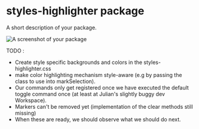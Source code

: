 # styles-highlighter package

A short description of your package.

![A screenshot of your package](https://f.cloud.github.com/assets/69169/2290250/c35d867a-a017-11e3-86be-cd7c5bf3ff9b.gif)

TODO :
- Create style specific backgrounds and colors in the styles-highlighter.css
- make color highlighting mechanism style-aware (e.g by passing the class to use into markSelection).
- Our commands only get registered once we have executed the default toggle command once (at least at Julian's slightly buggy dev Workspace).
- Markers can't be removed yet (implementation of the clear methods still missing)
- When these are ready, we should observe what we should do next.
